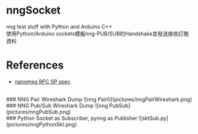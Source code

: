 # nngSocket
  nng test stuff with Python and Arduino C++
  <br/>
  使用Python/Arduino sockets模擬nng-PUB/SUB的Handshake並發送接收訂閱資料
  <br/>
  
# References
  - [nanomsg RFC SP spec](https://github.com/nanomsg/nanomsg/blob/master/rfc/sp-tcp-mapping-01.txt)
  <br/>
### NNG Pair Wireshark Dump
  ![nng Pair0](pictures/nngPairWireshark.png)
  <br/>
### NNG Pub/Sub Wireshark Dump
  ![nng PubSub](pictures/nngPubSub.png)
  <br/>
### Python Socket as Subscriber, pynng as Publisher
  ![sktSub.py](pictures/nngPythonSkt.png)
